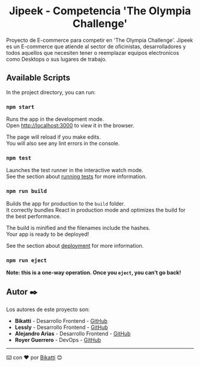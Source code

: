 <h1 align="center">
Jipeek - Competencia 'The Olympia Challenge'
</h1>
Proyecto de E-commerce para competir en 'The Olympia Challenge'. Jipeek es un E-commerce que atiende al sector de oficinistas, desarrolladores y todos aquellos que necesiten tener o reemplazar equipos electronicos como Desktops o sus lugares de trabajo. 


## Available Scripts

In the project directory, you can run:

### `npm start`

Runs the app in the development mode.\
Open [http://localhost:3000](http://localhost:3000) to view it in the browser.

The page will reload if you make edits.\
You will also see any lint errors in the console.

### `npm test`

Launches the test runner in the interactive watch mode.\
See the section about [running tests](https://facebook.github.io/create-react-app/docs/running-tests) for more information.

### `npm run build`

Builds the app for production to the `build` folder.\
It correctly bundles React in production mode and optimizes the build for the best performance.

The build is minified and the filenames include the hashes.\
Your app is ready to be deployed!

See the section about [deployment](https://facebook.github.io/create-react-app/docs/deployment) for more information.

### `npm run eject`

**Note: this is a one-way operation. Once you `eject`, you can’t go back!**


## Autor ✒️

Los autores de este proyecto son:

* **Bikatti** - Desarrollo Frontend - [GitHub](https://github.com/bikatti)
* **Lessly** - Desarrollo Frontend - [GitHub](https://github.com/lessly-zuniga)
* **Alejandro Arias** - Desarrollo Frontend - [GitHub](https://github.com/Disble)
* **Royer Guerrero** - DevOps - [GitHub](https://github.com/royerguerrero)

---
⌨️ con ❤️ por [Bikatti](https://github.com/bikatti) 😊

